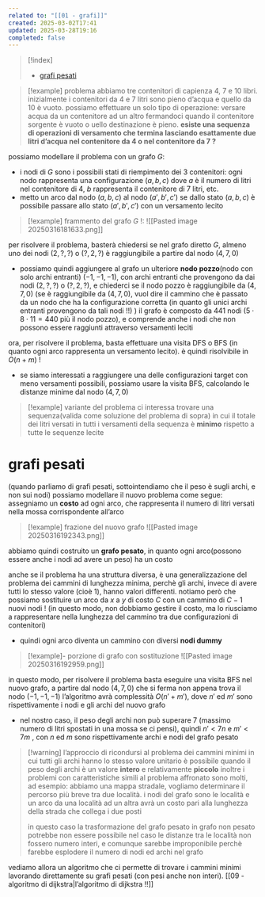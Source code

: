 ```yaml
---
related to: "[[01 - grafi]]"
created: 2025-03-02T17:41
updated: 2025-03-28T19:16
completed: false
---
```

>[!index]
>- [grafi pesati](#grafi%20pesati)

>[!example] problema
>abbiamo tre contenitori di capienza 4, 7 e 10 libri. inizialmente i contenitori da 4 e 7 litri sono pieno d’acqua e quello da 10 è vuoto.
>possiamo effettuare un solo tipo di operazione: versare acqua da un contenitore ad un altro fermandoci quando il contenitore sorgente è vuoto o uello destinazione è pieno.
**esiste una sequenza di operazioni di versamento che termina lasciando esattamente due litri d’acqua nel contenitore da 4 o nel contenitore da 7 ?**

possiamo modellare il problema con un grafo $G$:
- i nodi di $G$ sono i possibili stati di riempimento dei 3 contenitori: ogni nodo rappresenta una configurazione $(a,b,c)$ dove $a$ è il numero di litri nel contenitore di 4, $b$ rappresenta il contenitore di 7 litri, etc.
- metto un arco dal nodo $(a,b,c)$ al nodo $(a',b', c')$ se dallo stato $(a,b,c)$ è possibile passare allo stato $(a',b',c')$ con un versamento lecito
>[!example] frammento del grafo $G$ !:
![[Pasted image 20250316181633.png]]

per risolvere il problema, basterà chiedersi se nel grafo diretto $G$, almeno uno dei nodi $(2,?,?)$ o $(?,2,?)$ è raggiungibile a partire dal nodo $(4,7,0)$
- possiamo quindi aggiungere al grafo un ulteriore **nodo pozzo**(nodo con solo archi entranti) $(-1,-1,-1)$, con archi entranti che provengono da dai nodi $(2,?,?)$ o $(?,2,?)$, e chiederci se il nodo pozzo è raggiungibile da $(4,7,0)$ (se è raggiungibile da $(4,7,0)$, vuol dire il cammino che è passato da un nodo che ha la configurazione corretta (in quanto gli unici archi entranti provengono da tali nodi !!) )
il grafo è composto da 441 nodi ($5 \cdot8 \cdot 11 = 440$ più il nodo pozzo), e comprende anche i nodi che non possono essere raggiunti attraverso versamenti leciti

ora, per risolvere il problema, basta effettuare una visita DFS o BFS (in quanto ogni arco rappresenta un versamento lecito). è quindi risolvibile in $O(n+m)$ !
- se siamo interessati a raggiungere una delle configurazioni target con meno versamenti possibili, possiamo usare la visita BFS, calcolando le distanze minime dal nodo $(4,7,0)$
>[!example] variante del problema
>ci interessa trovare una sequenza(valida come soluzione del problema di sopra) in cui il totale dei litri versati in tutti i versamenti della sequenza è **minimo** rispetto a tutte le sequenze lecite
# grafi pesati
(quando parliamo di grafi pesati, sottointendiamo che il peso è sugli archi, e non sui nodi)
possiamo modellare il nuovo problema come segue: assegniamo un **costo** ad ogni arco, che rappresenta il numero di litri versati nella mossa corrispondente all’arco
>[!example] frazione del nuovo grafo
![[Pasted image 20250316192343.png]]

abbiamo quindi costruito un **grafo pesato**, in quanto ogni arco(possono essere anche i nodi ad avere un peso) ha un costo

anche se il problema ha una struttura diversa, è una generalizzazione del problema dei cammini di lunghezza minima, perchè gli archi, invece di avere tutti lo stesso valore (cioè 1), hanno valori differenti.
notiamo però che possiamo sostituire un arco da $x$ a $y$ di costo $C$ con un cammino di $C-1$ nuovi nodi ! (in questo modo, non dobbiamo gestire il costo, ma lo riusciamo a rappresentare nella lunghezza del cammino tra due configurazioni di contenitori)
- quindi ogni arco diventa un cammino con diversi **nodi dummy**
>[!example]- porzione di grafo con sostituzione
![[Pasted image 20250316192959.png]]

in questo modo, per risolvere il problema basta eseguire una visita BFS nel nuovo grafo, a partire dal nodo $(4,7,0)$ che si ferma non appena trova il nodo $(-1,-1,-1)$
l’algoritmo avrà complessità $O(n'+m')$, dove $n'$ ed $m'$ sono rispettivamente i nodi e gli archi del nuovo grafo
- nel nostro caso, il peso degli archi non può superare 7 (massimo numero di litri spostati in una mossa se ci pensi), quindi $n'<7n$ e $m'<7m$ , con $n$ ed $m$ sono rispettivamente archi e nodi del grafo pesato
>[!warning] l’approccio di ricondursi al problema dei cammini minimi in cui tutti gli archi hanno lo stesso valore unitario è possibile quando il peso degli archi è un valore **intero** e relativamente **piccolo**
>inoltre i problemi con caratteristiche simili al problema affronato sono molti, ad esempio:
>abbiamo una mappa stradale, vogliamo determinare il percorso più breve tra due località. i nodi del grafo sono le località e un arco da una località ad un altra avrà un costo pari alla lunghezza della strada che collega i due posti
>
> in questo caso la trasformazione del grafo pesato in grafo non pesato potrebbe non essere possibile nel caso le distanze tra le località non fossero numero interi, e comunque sarebbe improponibile perchè farebbe esplodere il numero di nodi ed archi nel grafo

vediamo allora un algoritmo che ci permette di trovare i cammini minimi lavorando direttamente su grafi pesati (con pesi anche non interi). [[09 - algoritmo di dijkstra|l’algoritmo di dijkstra !!]]